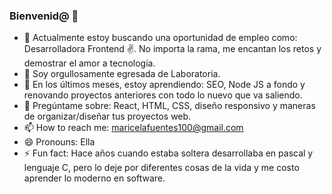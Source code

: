 ### Bienvenid@ 👋

- 🔭 Actualmente estoy buscando una oportunidad de empleo como: Desarrolladora Frontend ✌️. No importa la rama, me encantan los retos y demostrar el amor a tecnología.
- 💪 Soy orgullosamente egresada de Laboratoria.
- 🌱 En los últimos meses, estoy aprendiendo: SEO, Node JS a fondo y renovando proyectos anteriores con todo lo nuevo que va saliendo. 
- 💬 Pregúntame sobre: React, HTML, CSS, diseño responsivo y maneras de organizar/diseñar tus proyectos web. 
- 📫 How to reach me: maricelafuentes100@gmail.com
- 😄 Pronouns: Ella
- ⚡ Fun fact: Hace años cuando estaba soltera desarrollaba en pascal y lenguaje C, pero lo deje por diferentes cosas de la vida y me costo aprender lo moderno en software. 
